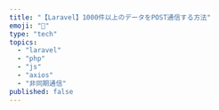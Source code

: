 ```yaml
---
title: "【Laravel】1000件以上のデータをPOST通信する方法"
emoji: "💬"
type: "tech"
topics:
  - "laravel"
  - "php"
  - "js"
  - "axios"
  - "非同期通信"
published: false
---
```


